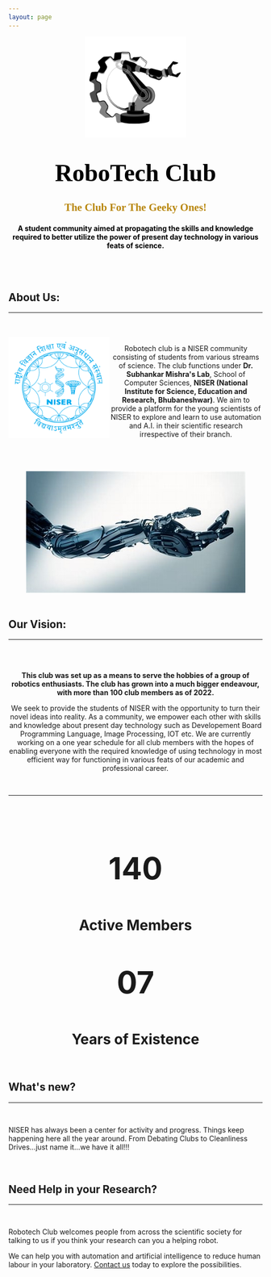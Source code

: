 ```yaml
---
layout: page
---
```



<center><img src="/images/logo.png" height="200" width= "200"></center>

<h1 style="font-family: Times New Roman; color: black; text-align: center"><font size="32">RoboTech Club</font></h1>

<h2 style="font-family: cursive; color: darkgoldenrod; text-align: center;"> The Club For The Geeky Ones! </h2>
<h4 style="color: black; text-align: center;"> A student community aimed at propagating the skills and knowledge required to better utilize the power of present day technology in various feats of science.</h4>

<br>
<br>

<h2> About Us: </h2>

<hr>
<br>
<br>
<img align="left" src="/images/niser.webp" width="200" height="200">
<center><p>Robotech club is a NISER community consisting of students from various streams of science. The club functions under <strong> Dr. Subhankar Mishra's Lab</strong>, School of Computer Sciences, <strong>NISER (National Institute for Science, Education and Research, Bhubaneshwar)</strong>. We aim to provide a platform for the young scientists of NISER to explore and learn to use automation and A.I. in their scientific research irrespective of their branch. </p>
</center>
<br>
<br>
<br>
<center><img src="/images/arm.jpg"></center>
<br>

<h2> Our Vision:</h2>

<hr style="color: darkgoldenrod">
<br>
<br>
<p style="text-align: center;"><strong>This club was set up as a means to serve the hobbies of a group of robotics enthusiasts. The club has grown into a much bigger endeavour, with more than 100 club members as of 2022.</strong></p>

<p style="text-align: center;">We seek to provide the students of NISER with the opportunity to turn their novel ideas into reality. As a community, we empower each other with skills and knowledge about present day technology such as Developement Board Programming Language, Image Processing, IOT etc. We are currently working on a one year schedule for all club members with the hopes of enabling everyone with the required knowledge of using technology in most efficient way for functioning in various feats of our academic and professional career.</p>

<br>

<center>
<hr>
<br>
<br>
</center>

<body>
<div class="con">
    <div class="number-text">
        <center><p style="font-size: 60px;"><strong>140</strong></p>
        <h1>Active Members</h1>
        </center>
    </div>
    <div class="number-text">
        <center><p style="font-size: 60px;"><strong>07</strong></p>
        <h1>Years of Existence</h1>
        </center>
    </div>
</div>
</body>
<br>




<h2> What's new? </h2>
<hr><br>
<p>NISER has always been a center for activity and progress. Things keep happening here all the year around. From Debating Clubs to Cleanliness Drives...just name it...we have it all!!!
<br>
<br>
<br>

<h2 style="text-align: left;"> Need Help in your Research? </h2>

<hr>
<br>
<p style="text-align: left;">Robotech Club welcomes people from across the scientific society for talking to us if you think your research can you a helping robot.

We can help you with automation and artificial intelligence to reduce human labour in your laboratory. <a href="{{site.baseurl}} Contact.html">Contact us</a> today to explore the possibilities.</p>
